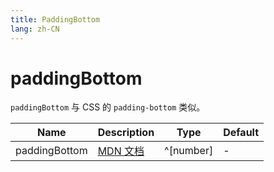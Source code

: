 ```yaml
---
title: PaddingBottom
lang: zh-CN
---
```


# paddingBottom

`paddingBottom` 与 CSS 的 `padding-bottom` 类似。

| Name               | Description      | Type                         | Default |
|--------------------|------------------|------------------------------| ------- |
| paddingBottom         |[MDN 文档](http://developer.mozilla.org/zh-CN/docs/Web/CSS/padding-bottom) | ^[number]| - |
